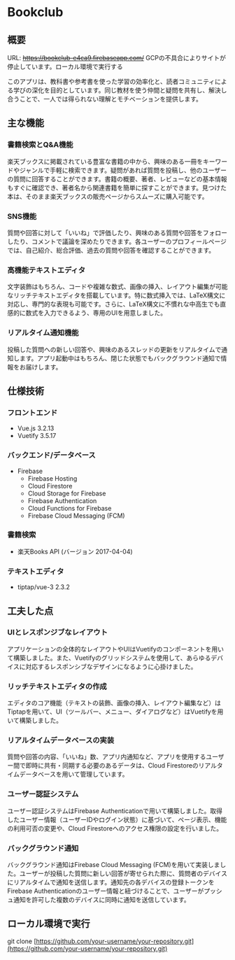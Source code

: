# Bookclub

## 概要
URL: ~~https://bookclub-e4ca9.firebaseapp.com/~~
GCPの不具合によりサイトが停止しています。ローカル環境で実行する

このアプリは、教科書や参考書を使った学習の効率化と、読者コミュニティによる学びの深化を目的としています。同じ教材を使う仲間と疑問を共有し、解決し合うことで、一人では得られない理解とモチベーションを提供します。

## 主な機能

### 書籍検索とQ&A機能
楽天ブックスに掲載されている豊富な書籍の中から、興味のある一冊をキーワードやジャンルで手軽に検索できます。疑問があれば質問を投稿し、他のユーザーの質問に回答することができます。書籍の概要、著者、レビューなどの基本情報もすぐに確認でき、著者名から関連書籍を簡単に探すことができます。見つけた本は、そのまま楽天ブックスの販売ページからスムーズに購入可能です。

### SNS機能
質問や回答に対して「いいね」で評価したり、興味のある質問や回答をフォローしたり、コメントで議論を深めたりできます。各ユーザーのプロフィールページでは、自己紹介、総合評価、過去の質問や回答を確認することができます。

### 高機能テキストエディタ
文字装飾はもちろん、コードや複雑な数式、画像の挿入、レイアウト編集が可能なリッチテキストエディタを搭載しています。特に数式挿入では、LaTeX構文に対応し、専門的な表現も可能です。さらに、LaTeX構文に不慣れな中高生でも直感的に数式を入力できるよう、専用のUIを用意しました。

### リアルタイム通知機能
投稿した質問への新しい回答や、興味のあるスレッドの更新をリアルタイムで通知します。アプリ起動中はもちろん、閉じた状態でもバックグラウンド通知で情報をお届けします。

## 仕様技術

### フロントエンド
- Vue.js 3.2.13
- Vuetify 3.5.17

### バックエンド/データベース
- Firebase
  - Firebase Hosting
  - Cloud Firestore
  - Cloud Storage for Firebase
  - Firebase Authentication
  - Cloud Functions for Firebase
  - Firebase Cloud Messaging (FCM)
 
### 書籍検索
- 楽天Books API (バージョン 2017-04-04)

### テキストエディタ
- tiptap/vue-3 2.3.2

## 工夫した点

### UIとレスポンジブなレイアウト
アプリケーションの全体的なレイアウトやUIはVuetifyのコンポーネントを用いて構築しました。また、Vuetifyのグリッドシステムを使用して、あらゆるデバイスに対応するレスポンシブなデザインになるように心掛けました。

### リッチテキストエディタの作成
エディタのコア機能（テキストの装飾、画像の挿入、レイアウト編集など）はTiptapを用いて、UI（ツールバー、メニュー、ダイアログなど）はVuetifyを用いて構築しました。

### リアルタイムデータベースの実装
質問や回答の内容、「いいね」数、アプリ内通知など、アプリを使用するユーザー間で即時に共有・同期する必要のあるデータは、Cloud Firestoreのリアルタイムデータベースを用いて管理しています。

### ユーザー認証システム
ユーザー認証システムはFirebase Authenticationで用いて構築しました。取得したユーザー情報（ユーザーIDやログイン状態）に基づいて、ページ表示、機能の利用可否の変更や、Cloud Firestoreへのアクセス権限の設定を行いました。

### バックグラウンド通知
バックグラウンド通知はFirebase Cloud Messaging (FCM)を用いて実装しました。ユーザーが投稿した質問に新しい回答が寄せられた際に、質問者のデバイスにリアルタイムで通知を送信します。通知先の各デバイスの登録トークンをFirebase Authenticationのユーザー情報と紐づけることで、ユーザーがプッシュ通知を許可した複数のデバイスに同時に通知を送信しています。

## ローカル環境で実行
git clone [https://github.com/your-username/your-repository.git](https://github.com/your-username/your-repository.git)

